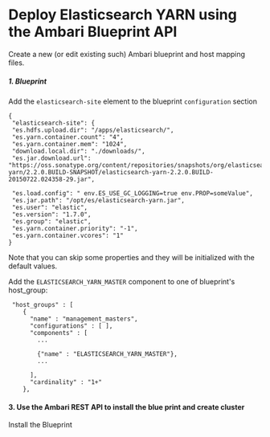 
# Deploy Elasticsearch YARN using the Ambari Blueprint API

Create a new (or edit existing such) Ambari blueprint and host mapping files.

##### 1. Blueprint 
 
Add the `elasticsearch-site` element to the blueprint `configuration` section

```
{  
 "elasticsearch-site": {
 "es.hdfs.upload.dir": "/apps/elasticsearch/",
 "es.yarn.container.count": "4",
 "es.yarn.container.mem": "1024",
 "download.local.dir": "./downloads/",
 "es.jar.download.url": "https://oss.sonatype.org/content/repositories/snapshots/org/elasticsearch/elasticsearch-yarn/2.2.0.BUILD-SNAPSHOT/elasticsearch-yarn-2.2.0.BUILD-20150722.024358-29.jar",

 "es.load.config": " env.ES_USE_GC_LOGGING=true env.PROP=someValue",
 "es.jar.path": "/opt/es/elasticsearch-yarn.jar",
 "es.user": "elastic",
 "es.version": "1.7.0",
 "es.group": "elastic",
 "es.yarn.container.priority": "-1",
 "es.yarn.container.vcores": "1"
}	  
```
Note that you can skip some properties and they will be initialized with the default values. 


Add the `ELASTICSEARCH_YARN_MASTER` component to one of blueprint's host_group: 

```
 "host_groups" : [
    {
      "name" : "management_masters",
      "configurations" : [ ],
      "components" : [
        ...
        
		{"name" : "ELASTICSEARCH_YARN_MASTER"},
		...
		        
      ],
      "cardinality" : "1+"
    },  
```

#### 3. Use the Ambari REST API to install the blue print and create cluster
Install the Blueprint
```
```

